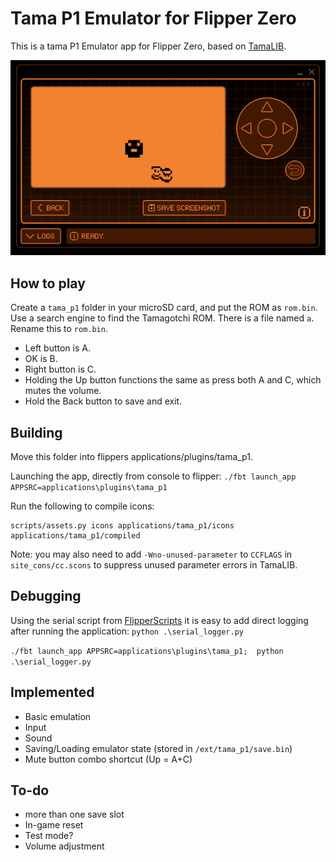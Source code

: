 Tama P1 Emulator for Flipper Zero
=======================================

This is a tama P1 Emulator app for Flipper Zero, based on [TamaLIB](https://github.com/jcrona/tamalib/).

![Alt Text](tama.gif)

How to play
-----------
Create a `tama_p1` folder in your microSD card, and put the ROM as `rom.bin`.
Use a search engine to find the Tamagotchi ROM. There is a file named `a`. 
Rename this to `rom.bin`. 

- Left button is A.
- OK is B. 
- Right button is C. 
- Holding the Up button functions the same as press both A and C, which mutes the volume. 
- Hold the Back button to save and exit.


Building
--------
Move this folder into flippers applications/plugins/tama_p1. 


Launching the app, directly from console to flipper: 
`./fbt launch_app APPSRC=applications\plugins\tama_p1`

Run the following to compile icons:
```
scripts/assets.py icons applications/tama_p1/icons applications/tama_p1/compiled
```

Note: you may also need to add `-Wno-unused-parameter` to `CCFLAGS` in
`site_cons/cc.scons` to suppress unused parameter errors in TamaLIB.

Debugging
---------
Using the serial script from [FlipperScripts](https://github.com/DroomOne/FlipperScripts/blob/main/serial_logger.py) 
it is easy to add direct logging after running the application: 
`python .\serial_logger.py`

`./fbt launch_app APPSRC=applications\plugins\tama_p1;  python .\serial_logger.py`


Implemented
-----------
- Basic emulation
- Input
- Sound
- Saving/Loading emulator state (stored in `/ext/tama_p1/save.bin`)
- Mute button combo shortcut (Up = A+C)

To-do
-----
- more than one save slot
- In-game reset
- Test mode?
- Volume adjustment
